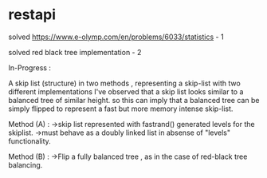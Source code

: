 # restapi

solved https://www.e-olymp.com/en/problems/6033/statistics - 1

solved red black tree implementation - 2

In-Progress :

A skip list (structure) in two methods , representing a skip-list with two different implementations 
I've observed that a skip list looks similar to a balanced tree of similar height. so this can imply that a balanced tree can be simply flipped to represent a fast but more memory intense skip-list. 

Method (A) :
 ->skip list represented with fastrand() generated levels for the skiplist.
 ->must behave as a doubly linked list in absense of "levels" functionality.

Method (B) :
 ->Flip a fully balanced tree , as in the case of red-black tree balancing.
